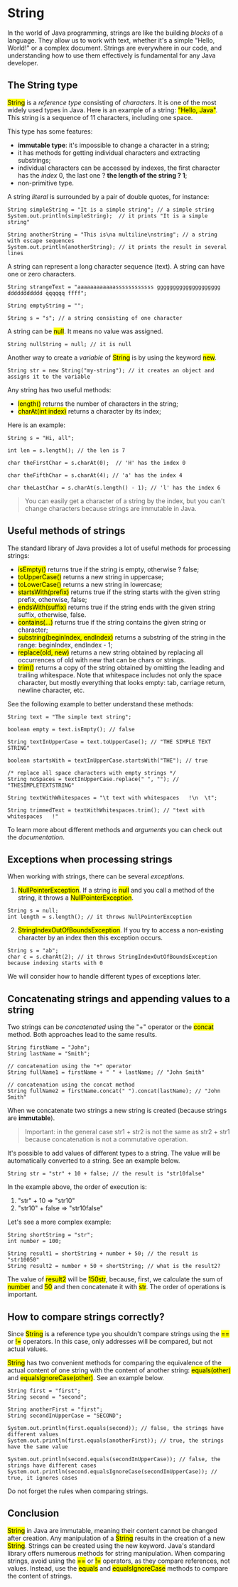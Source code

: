 # String
In the world of Java programming, strings are like the building *blocks* of a language. They allow
us to work with text, whether it's a simple "Hello, World!" or a complex document. Strings are
everywhere in our code, and understanding how to use them effectively is fundamental for any Java
developer.

## The String type
<mark>String</mark> is a *reference type* consisting of *characters*. It is one of the most widely
used types in Java. Here is an example of a string: <mark>"Hello, Java"</mark>. This string is a
sequence of 11 characters, including one space.

This type has some features:
- **immutable type**: it's impossible to change a character in a string;
- it has methods for getting individual characters and extracting substrings;
- individual characters can be accessed by indexes, the first character has the *index* 0,
the last one ? **the length of the string ? 1**;
- non-primitive type.

A string *literal* is surrounded by a pair of double quotes, for instance:
```
String simpleString = "It is a simple string"; // a simple string
System.out.println(simpleString);  // it prints "It is a simple string"

String anotherString = "This is\na multiline\nstring"; // a string with escape sequences
System.out.println(anotherString); // it prints the result in several lines
```
A string can represent a long character sequence (text). A string can have one or zero characters.
```
String strangeText = "aaaaaaaaaaaassssssssssss gggggggggggggggggggg ddddddddddd qqqqqq ffff";

String emptyString = "";

String s = "s"; // a string consisting of one character
```
A string can be <mark>null</mark>. It means no value was assigned.
```
String nullString = null; // it is null
```
Another way to create a *variable* of <mark>String</mark> is by using the keyword <mark>new</mark>.
```
String str = new String("my-string"); // it creates an object and assigns it to the variable
```
Any string has two useful methods:
- <mark>length()</mark> returns the number of characters in the string;
- <mark>charAt(int index)</mark> returns a character by its index;

Here is an example:
```
String s = "Hi, all";

int len = s.length(); // the len is 7

char theFirstChar = s.charAt(0);  // 'H' has the index 0

char theFifthChar = s.charAt(4); // 'a' has the index 4

char theLastChar = s.charAt(s.length() - 1); // 'l' has the index 6
```

> You can easily get a character of a string by the index, but you can't change characters
> because strings are immutable in Java.

## Useful methods of strings
The standard library of Java provides a lot of useful methods for processing strings:
- <mark>isEmpty()</mark> returns true if the string is empty, otherwise ? false;
- <mark>toUpperCase()</mark> returns a new string in uppercase;
- <mark>toLowerCase()</mark> returns a new string in lowercase;
- <mark>startsWith(prefix)</mark> returns true if the string starts with the given string prefix,
otherwise, false;
- <mark>endsWith(suffix)</mark> returns true if the string ends with the given string suffix,
otherwise, false.
- <mark>contains(...)</mark> returns true if the string contains the given string or character;
- <mark>substring(beginIndex, endIndex)</mark> returns a substring of the string in the range:
beginIndex, endIndex - 1;
- <mark>replace(old, new)</mark> returns a new string obtained by replacing all occurrences of
old with new that can be chars or strings.
- <mark>trim()</mark> returns a copy of the string obtained by omitting the leading and trailing
whitespace. Note that whitespace includes not only the space character, but mostly everything that 
looks empty: tab, carriage return, newline character, etc.

See the following example to better understand these methods:
```
String text = "The simple text string";

boolean empty = text.isEmpty(); // false

String textInUpperCase = text.toUpperCase(); // "THE SIMPLE TEXT STRING"

boolean startsWith = textInUpperCase.startsWith("THE"); // true

/* replace all space characters with empty strings */
String noSpaces = textInUpperCase.replace(" ", ""); // "THESIMPLETEXTSTRING"

String textWithWhitespaces = "\t text with whitespaces   !\n  \t";

String trimmedText = textWithWhitespaces.trim(); // "text with whitespaces   !"
```
To learn more about different methods and *arguments* you can check out the *documentation*.

## Exceptions when processing strings
When working with strings, there can be several *exceptions*.

1. <mark>NullPointerException</mark>. If a string is <mark>null</mark> and you call a method of
the string, it throws a <mark>NullPointerException</mark>.
```
String s = null;
int length = s.length(); // it throws NullPointerException
```
2. <mark>StringIndexOutOfBoundsException</mark>. If you try to access a non-existing character
by an index then this exception occurs.
```
String s = "ab";
char c = s.charAt(2); // it throws StringIndexOutOfBoundsException because indexing starts with 0
```
We will consider how to handle different types of exceptions later.

## Concatenating strings and appending values to a string
Two strings can be *concatenated* using the "+" operator or the <mark>concat</mark> method. Both
approaches lead to the same results.
```
String firstName = "John";
String lastName = "Smith";

// concatenation using the "+" operator
String fullName1 = firstName + " " + lastName; // "John Smith"

// concatenation using the concat method
String fullName2 = firstName.concat(" ").concat(lastName); // "John Smith"
```
When we concatenate two strings a new string is created (because strings are **immutable**).

> Important: in the general case str1 + str2 is not the same as str2 + str1 because concatenation
> is not a commutative operation.

It's possible to add values of different types to a string. The value will be automatically
converted to a string. See an example below.
```
String str = "str" + 10 + false; // the result is "str10false"
```
In the example above, the order of execution is:
1. "str" + 10 => "str10"
2. "str10" + false => "str10false"

Let's see a more complex example:
```
String shortString = "str";
int number = 100;

String result1 = shortString + number + 50; // the result is "str10050"
String result2 = number + 50 + shortString; // what is the result2?
```
The value of <mark>result2</mark> will be <mark>150str</mark>, because, first, we calculate the
sum of <mark>number</mark> and <mark>50</mark> and then concatenate it with <mark>str</mark>. The
order of operations is important.

## How to compare strings correctly?
Since <mark>String</mark> is a reference type you shouldn't compare strings using the <mark>==</mark>
or <mark>!=</mark> operators. In this case, only addresses will be compared, but not actual values.

<mark>String</mark> has two convenient methods for comparing the equivalence of the actual content
of one string with the content of another string: <mark>equals(other)</mark> and 
<mark>equalsIgnoreCase(other)</mark>. See an example below.
```
String first = "first";
String second = "second";

String anotherFirst = "first";
String secondInUpperCase = "SECOND";

System.out.println(first.equals(second)); // false, the strings have different values
System.out.println(first.equals(anotherFirst)); // true, the strings have the same value

System.out.println(second.equals(secondInUpperCase)); // false, the strings have different cases
System.out.println(second.equalsIgnoreCase(secondInUpperCase)); // true, it ignores cases
```
Do not forget the rules when comparing strings.

## Conclusion
<mark>String</mark> in Java are immutable, meaning their content cannot be changed after creation.
Any manipulation of a <mark>String</mark> results in the creation of a new <mark>String</mark>.
Strings can be created using the new keyword. Java's standard library offers numerous methods for
string manipulation. When comparing strings, avoid using the <mark>==</mark> or <mark>!=</mark>
operators, as they compare references, not values. Instead, use the <mark>equals</mark> and
<mark>equalsIgnoreCase</mark> methods to compare the content of strings.
